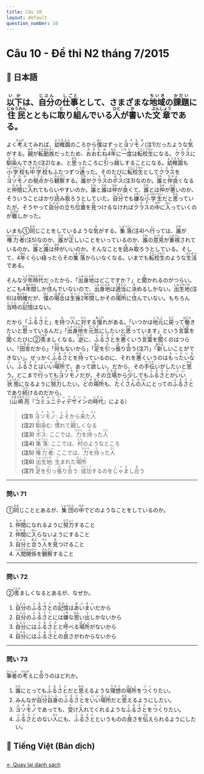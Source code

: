 ```yaml
---
title: Câu 10
layout: default
question_number: 10
---
```


# Câu 10 - Đề thi N2 tháng 7/2015
## 📖 日本語
## <ruby>以下<rt>いか</rt></ruby>は、<ruby>自分<rt>じぶん</rt></ruby>の<ruby>仕事<rt>しごと</rt></ruby>として、さまざまな<ruby>地域<rt>ちいき</rt></ruby>の<ruby>課題<rt>かだい</rt></ruby>に<ruby>住民<rt>じゅうみん</rt></ruby>とともに<ruby>取<rt>と</rt></ruby>り<ruby>組<rt>く</rt></ruby>んでいる<ruby>人<rt>ひと</rt></ruby>が<ruby>書<rt>か</rt></ruby>いた<ruby>文章<rt>ぶんしょう</rt></ruby>である。

よく<ruby>考<rt>かんが</rt></ruby>えてみれば、<ruby>幼稚園<rt>ようちえん</rt></ruby>のころから<ruby>僕<rt>ぼく</rt></ruby>はずっと<ruby>ヨソモノ<rt>よそもの</rt></ruby>(注1)だったような<ruby>気<rt>き</rt></ruby>がする。<ruby>親<rt>おや</rt></ruby>が<ruby>転勤族<rt>てんきんぞく</rt></ruby>だったため、<ruby>おおむね<rt>おおむね</rt></ruby>4<ruby>年<rt>ねん</rt></ruby>に<ruby>一<rt>いち</rt></ruby><ruby>度<rt>ど</rt></ruby>は<ruby>転校生<rt>てんこうせい</rt></ruby>になる。<ruby>クラス<rt>くらす</rt></ruby>に<ruby>馴染<rt>なじ</rt></ruby>んできた(注2)なぁ、と<ruby>思<rt>おも</rt></ruby>ったころに<ruby>引<rt>ひ</rt></ruby>っ<ruby>越<rt>こ</rt></ruby>しすることになる。<ruby>幼稚園<rt>ようちえん</rt></ruby>も<ruby>小学校<rt>しょうがっこう</rt></ruby>も<ruby>中学校<rt>ちゅうがっこう</rt></ruby>もふたつずつ<ruby>通<rt>とお</rt></ruby>った。そのたびに<ruby>転校生<rt>てんこうせい</rt></ruby>として<ruby>クラス<rt>くらす</rt></ruby>を<ruby>ヨソモノ<rt>よそもの</rt></ruby>の<ruby>視点<rt>してん</rt></ruby>から<ruby>観察<rt>かんさつ</rt></ruby>する。<ruby>誰<rt>だれ</rt></ruby>が<ruby>クラス<rt>くらす</rt></ruby>の<ruby>ボス<rt>ぼす</rt></ruby>(注3)なのか。<ruby>誰<rt>だれ</rt></ruby>と<ruby>仲良<rt>なかよ</rt></ruby>くなると<ruby>仲間<rt>なかま</rt></ruby>に<ruby>入<rt>はい</rt></ruby>れてもらいやすいのか。<ruby>誰<rt>だれ</rt></ruby>と<ruby>誰<rt>だれ</rt></ruby>は<ruby>仲<rt>なか</rt></ruby>が<ruby>良<rt>よ</rt></ruby>くて、<ruby>誰<rt>だれ</rt></ruby>とは<ruby>仲<rt>なか</rt></ruby>が<ruby>悪<rt>わる</rt></ruby>いのか、そういうことばかり<ruby>読<rt>よ</rt></ruby>み<ruby>取<rt>と</rt></ruby>ろうとしていた。<ruby>自分<rt>じぶん</rt></ruby>でも<ruby>嫌<rt>いや</rt></ruby>な<ruby>小学生<rt>しょうがくせい</rt></ruby>だと<ruby>思<rt>おも</rt></ruby>っていたが、そうやって<ruby>自分<rt>じぶん</rt></ruby>の<ruby>立<rt>た</rt></ruby>ち<ruby>位置<rt>いち</rt></ruby>を<ruby>見<rt>み</rt></ruby>つけるなければ<ruby>クラス<rt>くらす</rt></ruby>の<ruby>中<rt>なか</rt></ruby>に<ruby>入<rt>はい</rt></ruby>っていくのが<ruby>難<rt>むずか</rt></ruby>しかった。

いまも①<ruby>同<rt>おな</rt></ruby>じことをしているような<ruby>気<rt>き</rt></ruby>がする。<ruby>集落<rt>しゅうらく</rt></ruby>(注4)へ<ruby>行<rt>い</rt></ruby>っては、<ruby>誰<rt>だれ</rt></ruby>が<ruby>権力者<rt>けんりょくしゃ</rt></ruby>(注5)なのか、<ruby>誰<rt>だれ</rt></ruby>が<ruby>正<rt>ただ</rt></ruby>しいことをいっているのか、<ruby>誰<rt>だれ</rt></ruby>の<ruby>意見<rt>いけん</rt></ruby>が<ruby>重視<rt>じゅうし</rt></ruby>されているのか。<ruby>誰<rt>だれ</rt></ruby>と<ruby>誰<rt>だれ</rt></ruby>は<ruby>仲<rt>なか</rt></ruby>がいいのか。そんなことを<ruby>読<rt>よ</rt></ruby>み<ruby>取<rt>と</rt></ruby>ろうとしている。そして、4<ruby>年<rt>ねん</rt></ruby>くらい<ruby>経<rt>た</rt></ruby>ったらその<ruby>集落<rt>しゅうらく</rt></ruby>からいなくなる。いまでも<ruby>転校生<rt>てんこうせい</rt></ruby>のような<ruby>生活<rt>せいかつ</rt></ruby>である。

そんな<ruby>少年時代<rt>しょうねんじだい</rt></ruby>だったから、「<ruby>出身地<rt>しゅっしんち</rt></ruby>はどこですか？」と<ruby>聞<rt>き</rt></ruby>かれるのがつらい。どこも4<ruby>年<rt>ねん</rt></ruby><ruby>間<rt>かん</rt></ruby>しか<ruby>住<rt>す</rt></ruby>んでいないので、<ruby>出身地<rt>しゅっしんち</rt></ruby>は<ruby>適当<rt>てきとう</rt></ruby>に<ruby>決<rt>き</rt></ruby>めるしかない。<ruby>出生地<rt>しゅっせいち</rt></ruby>(注6)は<ruby>明確<rt>めいかく</rt></ruby>だが、<ruby>僕<rt>ぼく</rt></ruby>の<ruby>場合<rt>ばあい</rt></ruby>は<ruby>生後<rt>せいご</rt></ruby>2<ruby>年<rt>ねん</rt></ruby><ruby>間<rt>かん</rt></ruby>しかその<ruby>場所<rt>ばしょ</rt></ruby>に<ruby>住<rt>す</rt></ruby>んでいない。もちろん<ruby>当時<rt>とうじ</rt></ruby>の<ruby>記憶<rt>きおく</rt></ruby>はない。

だから「<ruby>ふるさと<rt>ふるさと</rt></ruby>」を<ruby>持<rt>も</rt></ruby>つ<ruby>人<rt>ひと</rt></ruby>に<ruby>対<rt>たい</rt></ruby>する<ruby>憧<rt>あこが</rt></ruby>れがある。「いつかは<ruby>地元<rt>じもと</rt></ruby>に<ruby>戻<rt>もど</rt></ruby>って<ruby>働<rt>はたら</rt></ruby>きたいと<ruby>思<rt>おも</rt></ruby>っているんだ」「<ruby>出身地<rt>しゅっしんち</rt></ruby>を<ruby>元気<rt>げんき</rt></ruby>にしたいと<ruby>思<rt>おも</rt></ruby>っています」という<ruby>言葉<rt>ことば</rt></ruby>を<ruby>聞<rt>き</rt></ruby>くたびに②<ruby>羨<rt>うらや</rt></ruby>ましくなる。<ruby>逆<rt>ぎゃく</rt></ruby>に、<ruby>ふるさと<rt>ふるさと</rt></ruby>を<ruby>悪<rt>わる</rt></ruby>くいう<ruby>言葉<rt>ことば</rt></ruby>を<ruby>聞<rt>き</rt></ruby>くのはつらい。「<ruby>田舎<rt>いなか</rt></ruby>だから」「<ruby>何<rt>なに</rt></ruby>もないから」「<ruby>足<rt>あし</rt></ruby>を<ruby>引<rt>ひ</rt></ruby>っ<ruby>張<rt>ぱ</rt></ruby>り<ruby>合<rt>あ</rt></ruby>う(注7)」「<ruby>新<rt>あたら</rt></ruby>しいことができない」。せっかく<ruby>ふるさと<rt>ふるさと</rt></ruby>を<ruby>持<rt>も</rt></ruby>っているのに、それを<ruby>悪<rt>わる</rt></ruby>くいうのは<ruby>もったいない<rt>もったいない</rt></ruby>。<ruby>ふるさと<rt>ふるさと</rt></ruby>は<ruby>いい<rt>いい</rt></ruby><ruby>場所<rt>ばしょ</rt></ruby>で、あって<ruby>欲<rt>ほ</rt></ruby>しい。だから、その<ruby>手伝<rt>てつだ</rt></ruby>いがしたいと<ruby>思<rt>おも</rt></ruby>う。どこまで<ruby>行<rt>い</rt></ruby>っても<ruby>ヨソモノ<rt>よそもの</rt></ruby>だが、その<ruby>立場<rt>たちば</rt></ruby>から<ruby>少<rt>すこ</rt></ruby>しでも<ruby>ふるさと<rt>ふるさと</rt></ruby>が<ruby>いい<rt>いい</rt></ruby><ruby>状態<rt>じょうたい</rt></ruby>になるように<ruby>努力<rt>どりょく</rt></ruby>したい。<ruby>どの<rt>どの</rt></ruby><ruby>場所<rt>ばしょ</rt></ruby>も、<ruby>たくさんの<rt>たくさんの</rt></ruby><ruby>人<rt>ひと</rt></ruby>にとっての<ruby>ふるさと<rt>ふるさと</rt></ruby>であり<ruby>続<rt>つづ</rt></ruby>けるのだから。  
（<ruby>山崎亮<rt>やまざきりょう</rt></ruby>『<ruby>コミュニティデザイン<rt>こみゅにてぃでざいん</rt></ruby>の<ruby>時代<rt>じだい</rt></ruby>』による）

> **(注1)** <ruby>ヨソモノ<rt>よそもの</rt></ruby>: <ruby>よそ<rt>よそ</rt></ruby>から<ruby>来<rt>き</rt></ruby>た<ruby>人<rt>ひと</rt></ruby>  
> **(注2)** <ruby>馴染<rt>なじ</rt></ruby>む: <ruby>慣<rt>な</rt></ruby>れて<ruby>親<rt>した</rt></ruby>しくなる  
> **(注3)** <ruby>ボス<rt>ぼす</rt></ruby>: ここでは、<ruby>力<rt>ちから</rt></ruby>を<ruby>持<rt>も</rt></ruby>った<ruby>人<rt>ひと</rt></ruby>  
> **(注4)** <ruby>集落<rt>しゅうらく</rt></ruby>: ここでは、<ruby>村<rt>むら</rt></ruby>のようなところ  
> **(注5)** <ruby>権力者<rt>けんりょくしゃ</rt></ruby>: ここでは、<ruby>力<rt>ちから</rt></ruby>を<ruby>持<rt>も</rt></ruby>った<ruby>人<rt>ひと</rt></ruby>  
> **(注6)** <ruby>出生地<rt>しゅっせいち</rt></ruby>: <ruby>生<rt>う</rt></ruby>まれた<ruby>場所<rt>ばしょ</rt></ruby>  
> **(注7)** <ruby>足<rt>あし</rt></ruby>を<ruby>引<rt>ひ</rt></ruby>っ<ruby>張<rt>ぱ</rt></ruby>り<ruby>合<rt>あ</rt></ruby>う: <ruby>成功<rt>せいこう</rt></ruby>するのを<ruby>じゃま<rt>じゃま</rt></ruby>し<ruby>合<rt>あ</rt></ruby>う

---

### 問い 71  
①<ruby>同<rt>おな</rt></ruby>じこととあるが、<ruby>集団<rt>しゅうだん</rt></ruby>の<ruby>中<rt>なか</rt></ruby>でどのようなことをしているのか。  

1. <ruby>仲間<rt>なかま</rt></ruby>になれるように<ruby>努力<rt>どりょく</rt></ruby>すること  
2. <ruby>仲間<rt>なかま</rt></ruby>に<ruby>入<rt>はい</rt></ruby>らないようにすること  
3. <ruby>自分<rt>じぶん</rt></ruby>と<ruby>合<rt>あJj</ruby>う<ruby>人<rt>ひと</rt></ruby>を<ruby>見<rt>み</rt></ruby>つけること  
4. <ruby>人間関係<rt>にんげんかんけい</rt></ruby>を<ruby>観察<rt>かんさつ</rt></ruby>すること

---

### 問い 72  
②<ruby>羨<rt>うらや</rt></ruby>ましくなるとあるが、なぜか。  

1. <ruby>自分<rt>じぶん</rt></ruby>の<ruby>ふるさと<rt>ふるさと</rt></ruby>の<ruby>記憶<rt>きおく</rt></ruby>は<ruby>あいまい<rt>あいまい</rt></ruby>だから  
2. <ruby>自分<rt>じぶん</rt></ruby>の<ruby>ふるさと<rt>ふるさと</rt></ruby>には<ruby>嫌<rt>いや</rt></ruby>な<ruby>思<rt>おも</rt></ruby>い<ruby>出<rt>で</rt></ruby>しかないから  
3. <ruby>自分<rt>じぶん</rt></ruby>には<ruby>ふるさと<rt>ふるさと</rt></ruby>と<ruby>呼<rt>よ</rt></ruby>べる<ruby>場所<rt>ばしょ</rt></ruby>がないから  
4. <ruby>自分<rt>じぶん</rt></ruby>には<ruby>ふるさと<rt>ふるさと</rt></ruby>の<ruby>良<rt>よ</rt></ruby>さがわからないから

---

### 問い 73  
<ruby>筆者<rt>ひっしゃ</rt></ruby>の<ruby>考<rt>かんが</rt></ruby>えに<ruby>合<rt>あ</rt></ruby>うのはどれか。  

1. <ruby>誰<rt>だれ</rt></ruby>にとっても<ruby>ふるさと<rt>ふるさと</rt></ruby>だと<ruby>思<rt>おも</rt></ruby>えるような<ruby>理想<rt>りそう</rt></ruby>の<ruby>場所<rt>ばしょ</rt></ruby>を<ruby>つく<rt>つく</rt></ruby>りたい。  
2. みんなが<ruby>自分自身<rt>じぶんじしん</rt></ruby>の<ruby>ふるさと<rt>ふるさと</rt></ruby>を<ruby>いい<rt>いい</rt></ruby><ruby>場所<rt>ばしょ</rt></ruby>だと<ruby>思<rt>おも</rt></ruby>えるようにしたい。  
3. <ruby>ヨソモノ<rt>よそもの</rt></ruby>であっても、<ruby>受<rt>う</rt></ruby>け<ruby>入<rt>い</rt></ruby>れてくれるような<ruby>ふるさと<rt>ふるさと</rt></ruby>を<ruby>つく<rt>つく</rt></ruby>りたい。  
4. <ruby>ふるさと<rt>ふるさと</rt></ruby>のない<ruby>人<rt>ひと</rt></ruby>にも、<ruby>ふるさと<rt>ふるさと</rt></ruby>というものの<ruby>良<rt>よ</rt></ruby>さを<ruby>伝<rt>つた</rt></ruby>えられるようにしたい。
## 📘 Tiếng Việt (Bản dịch)

<div style="margin-top: 2em;">
  <a href="/exam/n2/2015/">← Quay lại danh sách</a>
</div>